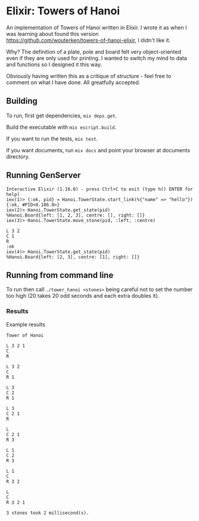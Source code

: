 # Elixir: Towers of Hanoi

An implementation of Towers of Hanoi written in Elixir. I wrote it as when
I was learning about found this version https://github.com/wouterken/towers-of-hanoi-elixir, I didn't like it. 

Why? The definition of a plate, pole and board felt very object-oriented even if they are only used for printing. I wanted to switch my mind to data and 
functions so I designed it this way.

Obviously having written this as a critique of structure - feel free to comment on what I have done. All greatfully accepted.

## Building

To run, first get dependencies, ```mix deps.get```.  

Build the executable with ```mix escript.build```.

If you want to run the tests, ```mix test```.

If you want documents, run ```mix docs``` and point your browser at documents
directory.

## Running GenServer

```
Interactive Elixir (1.16.0) - press Ctrl+C to exit (type h() ENTER for help)
iex(1)> {:ok, pid} = Hanoi.TowerState.start_link(%{"name" => "hello"})
{:ok, #PID<0.186.0>}
iex(2)> Hanoi.TowerState.get_state(pid)
%Hanoi.Board{left: [1, 2, 3], centre: [], right: []}
iex(3)> Hanoi.TowerState.move_stone(pid, :left, :centre)

L 3 2
C 1
R
:ok
iex(4)> Hanoi.TowerState.get_state(pid)
%Hanoi.Board{left: [2, 3], centre: [1], right: []}
```

## Running from command line

To run then call ```./tower_hanoi <stones>``` being careful not to set the
number too high (20 takes 20 odd seconds and each extra doubles it).

### Results

Example results

```
Tower of Hanoi

L 3 2 1
C
R

L 3 2
C
R 1

L 3
C 2
R 1

L 3
C 2 1
R

L
C 2 1
R 3

L 1
C 2
R 3

L 1
C
R 3 2

L
C
R 3 2 1

3 stones took 2 millisecond(s).
```
